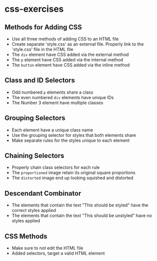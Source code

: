 # css-exercises

## Methods for Adding CSS

- Use all three methods of adding CSS to an HTML file
- Create separate 'style.css' as an external file. Properly link to the 'style.css' file in the HTML file
- The `div` element have CSS added via the external method
- The `p` element have CSS added via the internal method
- The `button` element have CSS added via the inline method

## Class and ID Selectors

- Odd numbered `p` elements share a class
- The even numbered `div` elements have unique IDs
- The Number 3 element have multiple classes

## Grouping Selectors

- Each element have a unique class name
- Use the grouping selector for styles that both elements share
- Make separate rules for the styles unique to each element

## Chaining Selectors

- Properly chain class selectors for each rule
- The `proportioned` image retain its original square proportions
- The `distorted` image end up looking squished and distorted

## Descendant Combinator

- The elements that contain the text "This should be styled" have the correct styles applied
- The elements that contain the text "This should be unstyled" have no styles applied

## CSS Methods

- Make sure to not edit the HTML file
- Added selectors, target a valid HTML element
